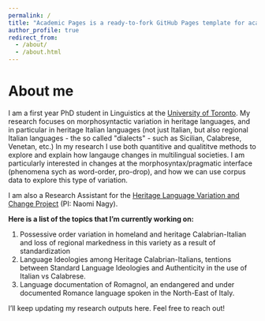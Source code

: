 ```yaml
---
permalink: /
title: "Academic Pages is a ready-to-fork GitHub Pages template for academic personal websites"
author_profile: true
redirect_from: 
  - /about/
  - /about.html
---
```

About me
======
I am a first year PhD student in Linguistics at the [University of Toronto](https://www.linguistics.utoronto.ca/people/directories/graduate-students/costanza-vallicelli). My research focuses on morphosyntactic variation in heritage languages, and in particular in heritage Italian languages (not just Italian, but also regional Italian languages - the so called "dialects" - such as Sicilian, Calabrese, Venetan, etc.) In my research I use both quantitive and qualititve methods to explore and explain how langauge changes in multilingual societies. I am particularly interested in changes at the morphosyntax/pragmatic interface (phenomena sych as word-order, pro-drop), and how we can use corpus data to explore this type of variation. 

I am also a Research Assistant for the [Heritage Language Variation and Change Project](https://ngn.artsci.utoronto.ca/HLVC/3_2_active_ra.php) (PI: Naomi Nagy).

**Here is a list of the topics that I’m currently working on:**
1. Possessive order variation in homeland and heritage Calabrian-Italian and loss of regional markedness in this variety as a result of standardization
2. Language Ideologies among Heritage Calabrian-Italians, tentions between Standard Language Ideologies and Authenticity in the use of Italian vs Calabrese.
3. Language documentation of Romagnol, an endangered and under documented Romance language spoken in the North-East of Italy.


I’ll keep updating my research outputs here. Feel free to reach out!
